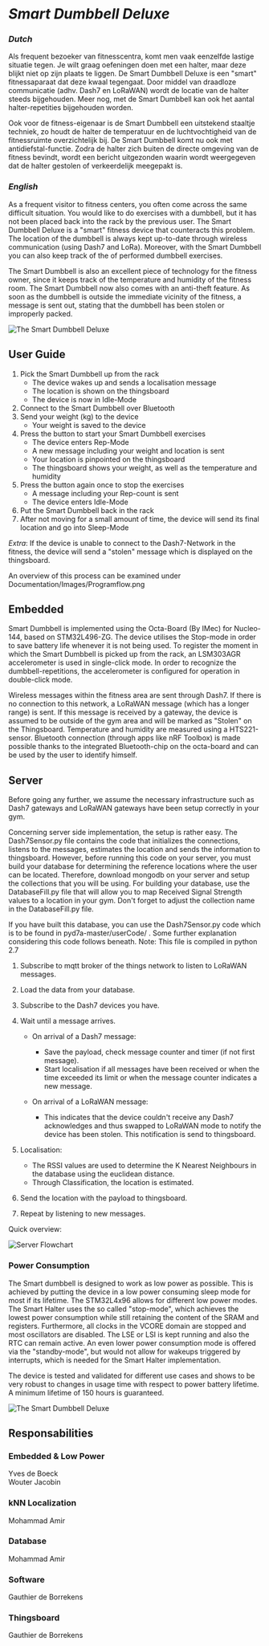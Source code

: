 # _*Smart Dumbbell Deluxe*_

### _Dutch_
Als frequent bezoeker van fitnesscentra, komt men vaak eenzelfde lastige situatie tegen. Je wilt graag oefeningen doen met een halter, maar deze blijkt niet op zijn plaats te liggen. De Smart Dumbbell Deluxe is een "smart" fitnessaparaat dat deze kwaal tegengaat. Door middel van draadloze communicatie (adhv. Dash7 en LoRaWAN) wordt de locatie van de halter steeds bijgehouden. Meer nog, met de Smart Dumbbell kan ook het aantal halter-repetities bijgehouden worden. 

Ook voor de fitness-eigenaar is de Smart Dumbbell een uitstekend staaltje techniek, zo houdt de halter de temperatuur en de luchtvochtigheid van de fitnessruimte overzichtelijk bij. De Smart Dumbbell komt nu ook met antidiefstal-functie. Zodra de halter zich buiten de directe omgeving van de fitness bevindt, wordt een bericht uitgezonden waarin wordt weergegeven dat de halter gestolen of verkeerdelijk meegepakt is.

### _English_
As a frequent visitor to fitness centers, you often come across the same difficult situation. You would like to do exercises with a dumbbell, but it has not been placed back into the rack by the previous user. The Smart Dumbbell Deluxe is a "smart" fitness device that counteracts this problem. The location of the dumbbell is always kept up-to-date through wireless communication (using Dash7 and LoRa). Moreover, with the Smart Dumbbell you can also keep track of the of performed dumbbell exercises.

The Smart Dumbbell is also an excellent piece of technology for the fitness owner, since it keeps track of the temperature and humidity of the fitness room. The Smart Dumbbell now also comes with an anti-theft feature. As soon as the dumbbell is outside the immediate vicinity of the fitness, a message is sent out, stating that the dumbbell has been stolen or improperly packed.

![The Smart Dumbbell Deluxe](documentation/images/SmartDumbbell1.jpg)

## User Guide

1. Pick the Smart Dumbbell up from the rack 
   - The device wakes up and sends a localisation message
   - The location is shown on the thingsboard
   - The device is now in Idle-Mode
2. Connect to the Smart Dumbbell over Bluetooth
3. Send your weight (kg) to the device
   - Your weight is saved to the device
3. Press the button to start your Smart Dumbbell exercises
   - The device enters Rep-Mode
   - A new message including your weight and location is sent
   - Your location is pinpointed on the thingsboard
   - The thingsboard shows your weight, as well as the temperature and humidity
4. Press the button again once to stop the exercises
   - A message including your Rep-count is sent
   - The device enters Idle-Mode
5. Put the Smart Dumbbell back in the rack
6. After not moving for a small amount of time, the device will send its final location and go into Sleep-Mode

_Extra_: If the device is unable to connect to the Dash7-Network in the fitness, the device will send a "stolen" message which is displayed on the thingsboard.

An overview of this process can be examined under Documentation/Images/Programflow.png

## Embedded

Smart Dumbbell is implemented using the Octa-Board (By IMec) for Nucleo-144, based on STM32L496-ZG. The device utilises the Stop-mode in order to save battery life whenever it is not being used. To register the moment in which the Smart Dumbbell is picked up from the rack, an LSM303AGR accelerometer is used in single-click mode. In order to recognize the dumbbell-repetitions, the accelerometer is configured for operation in double-click mode. 

Wireless messages within the fitness area are sent through Dash7. If there is no connection to this network, a LoRaWAN message (which has a longer range) is sent. If this message is received by a gateway, the device is assumed to be outside of the gym area and will be marked as "Stolen" on the Thingsboard.
Temperature and humidity are measured using a HTS221-sensor. Bluetooth connection (through apps like nRF Toolbox) is made possible thanks to the integrated Bluetooth-chip on the octa-board and can be used by the user to identify himself.


## Server

Before going any further, we assume the necessary infrastructure such as Dash7 gateways and LoRaWAN gateways have been setup correctly in your gym.

Concerning server side implementation, the setup is rather easy. The Dash7Sensor.py file contains the code that initializes the connections, listens to the messages, estimates the location and sends the information to thingsboard. However, before running this code on your server, you must build your database for determining the reference locations where the user can be located. Therefore, download mongodb on your server and setup the collections that you will be using. For building your database, use the DatabaseFill.py file that will allow you to map Received Signal Strength values to a location in your gym.
Don't forget to adjust the collection name in the DatabaseFill.py file.

If you have built this database, you can use the Dash7Sensor.py code which is to be found in pyd7a-master/userCode/ . Some further explanation considering this code follows beneath.
Note: This file is compiled in python 2.7

1. Subscribe to mqtt broker of the things network to listen to LoRaWAN messages.
2. Load the data from your database.
3. Subscribe to the Dash7 devices you have.
4. Wait until a message arrives.
   - On arrival of a Dash7 message:
      - Save the payload, check message counter and timer (if not first message).
      - Start localisation if all messages have been received or when the time exceeded its limit 
         or when the message counter indicates a new message.
   
   - On arrival of a LoRaWAN message:
      - This indicates that the device couldn't receive any Dash7 acknowledges and thus swapped to LoRaWAN mode
         to notify the device has been stolen. This notification is send to thingsboard.

5. Localisation:
      - The RSSI values are used to determine the K Nearest Neighbours in the database using the euclidean distance.
      - Through Classification, the location is estimated.
6. Send the location with the payload to thingsboard.
7. Repeat by listening to new messages.

Quick overview:


![Server Flowchart](documentation/images/Software-flowchart.png)


### Power Consumption
The Smart dumbbell is designed to work as low power as possible. This is achieved by putting the device in a low power consuming sleep mode for most if its lifetime. The STM32L4x96 allows for different low power modes. The Smart Halter uses the so called "stop-mode", which achieves the lowest power consumption while still retaining the content of the SRAM and registers. Furthermore, all clocks in the VCORE domain are stopped and most oscillators are disabled. The LSE or LSI is kept running and also the RTC can remain active. An even lower power consumption mode is offered via the "standby-mode", but would not allow for wakeups triggered by interrupts, which is needed for the Smart Halter implementation.  

The device is tested and validated for different use cases and shows to be very robust to changes in usage time with respect to power battery lifetime. A minimum lifetime of 150 hours is guaranteed. 

![The Smart Dumbbell Deluxe](documentation/images/SmartDumbbell2.jpg)

## Responsabilities
### Embedded & Low Power
Yves de Boeck  
Wouter Jacobin

### kNN Localization
Mohammad Amir 

### Database 
Mohammad Amir

### Software
Gauthier de Borrekens

### Thingsboard
Gauthier de Borrekens
